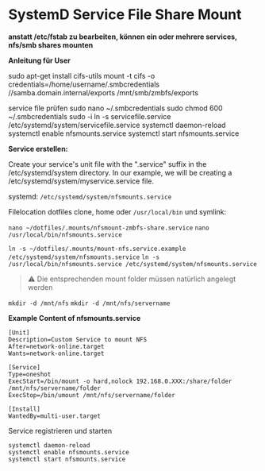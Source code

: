 # SystemD Service File Share Mount

**anstatt /etc/fstab zu bearbeiten, können ein oder mehrere services, nfs/smb shares mounten**

**Anleitung für User**


sudo apt-get install cifs-utils
mount -t cifs -o credentials=/home/username/.smbcredentials //samba.domain.internal/exports /mnt/smb/zmbfs/exports

service file prüfen
sudo nano ~/.smbcredentials
sudo chmod 600 ~/.smbcredentials
sudo -i
ln -s servicefile.service /etc/systemd/system/servicefile.service
systemctl daemon-reload  
systemctl enable nfsmounts.service
systemctl start nfsmounts.service



**Service erstellen:**

Create your service's unit file with the ".service" suffix in the /etc/systemd/system directory.
In our example, we will be creating a /etc/systemd/system/myservice.service file.

systemd:
`/etc/systemd/system/nfsmounts.service`

Filelocation dotfiles clone, home oder `/usr/local/bin` und symlink:

`nano ~/dotfiles/.mounts/nfsmount-zmbfs-share.service`
`nano /usr/local/bin/nfsmounts.service`

`ln -s ~/dotfiles/.mounts/mount-nfs.service.example /etc/systemd/system/nfsmounts.service`
`ln -s /usr/local/bin/nfsmounts.service /etc/systemd/system/nfsmounts.service`

> :warning: Die entsprechenden mount folder müssen natürlich angelegt werden

`mkdir -d /mnt/nfs`
`mkdir -d /mnt/nfs/servername`


**Example Content of nfsmounts.service**
```
[Unit]  
Description=Custom Service to mount NFS
After=network-online.target
Wants=network-online.target
  
[Service]  
Type=oneshot  
ExecStart=/bin/mount -o hard,nolock 192.168.0.XXX:/share/folder /mnt/nfs/servername/folder
ExecStop=/bin/umount /mnt/nfs/servername/folder

[Install]  
WantedBy=multi-user.target  
```

Service registrieren und starten
```
systemctl daemon-reload  
systemctl enable nfsmounts.service
systemctl start nfsmounts.service
```
